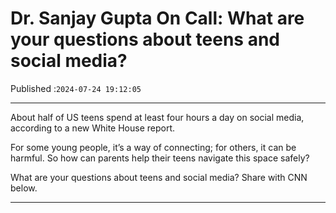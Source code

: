 # Dr. Sanjay Gupta On Call: What are your questions about teens and social media?

Published :`2024-07-24 19:12:05`

---

About half of US teens spend at least four hours a day on social media, according to a new White House report.

For some young people, it’s a way of connecting; for others, it can be harmful. So how can parents help their teens navigate this space safely?

What are your questions about teens and social media? Share with CNN below.

---

